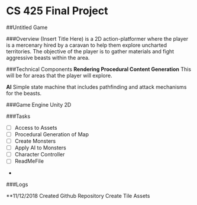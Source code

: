 # CS 425 Final Project

##Untitled Game

###Overview
(Insert Title Here) is a 2D action-platformer where the player is a mercenary hired by a caravan to help them explore uncharted territories. The objective of the player is to gather materials and fight aggressive beasts within the area.

###Technical Components
**Rendering Procedural Content Generation**
 This will be for areas that the player will explore.
 
**AI**
 Simple state machine that includes pathfinding and attack mechanisms for the beasts.
 
###Game Engine
Unity 2D


###Tasks

- [ ] Access to Assets
- [ ] Procedural Generation of Map
- [ ] Create Monsters
- [ ] Apply AI to Monsters
- [ ] Character Controller
- [ ] ReadMeFile 
- 

###Logs

**11/12/2018
	Created Github Repository
	Create Tile Assets
	